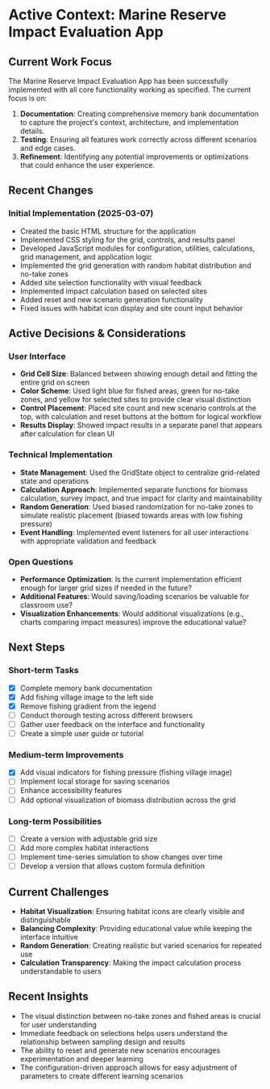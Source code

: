 # Active Context: Marine Reserve Impact Evaluation App

## Current Work Focus

The Marine Reserve Impact Evaluation App has been successfully implemented with all core functionality working as specified. The current focus is on:

1. **Documentation**: Creating comprehensive memory bank documentation to capture the project's context, architecture, and implementation details.
2. **Testing**: Ensuring all features work correctly across different scenarios and edge cases.
3. **Refinement**: Identifying any potential improvements or optimizations that could enhance the user experience.

## Recent Changes

### Initial Implementation (2025-03-07)
- Created the basic HTML structure for the application
- Implemented CSS styling for the grid, controls, and results panel
- Developed JavaScript modules for configuration, utilities, calculations, grid management, and application logic
- Implemented the grid generation with random habitat distribution and no-take zones
- Added site selection functionality with visual feedback
- Implemented impact calculation based on selected sites
- Added reset and new scenario generation functionality
- Fixed issues with habitat icon display and site count input behavior

## Active Decisions & Considerations

### User Interface
- **Grid Cell Size**: Balanced between showing enough detail and fitting the entire grid on screen
- **Color Scheme**: Used light blue for fished areas, green for no-take zones, and yellow for selected sites to provide clear visual distinction
- **Control Placement**: Placed site count and new scenario controls at the top, with calculation and reset buttons at the bottom for logical workflow
- **Results Display**: Showed impact results in a separate panel that appears after calculation for clean UI

### Technical Implementation
- **State Management**: Used the GridState object to centralize grid-related state and operations
- **Calculation Approach**: Implemented separate functions for biomass calculation, survey impact, and true impact for clarity and maintainability
- **Random Generation**: Used biased randomization for no-take zones to simulate realistic placement (biased towards areas with low fishing pressure)
- **Event Handling**: Implemented event listeners for all user interactions with appropriate validation and feedback

### Open Questions
- **Performance Optimization**: Is the current implementation efficient enough for larger grid sizes if needed in the future?
- **Additional Features**: Would saving/loading scenarios be valuable for classroom use?
- **Visualization Enhancements**: Would additional visualizations (e.g., charts comparing impact measures) improve the educational value?

## Next Steps

### Short-term Tasks
- [x] Complete memory bank documentation
- [x] Add fishing village image to the left side
- [x] Remove fishing gradient from the legend
- [ ] Conduct thorough testing across different browsers
- [ ] Gather user feedback on the interface and functionality
- [ ] Create a simple user guide or tutorial

### Medium-term Improvements
- [x] Add visual indicators for fishing pressure (fishing village image)
- [ ] Implement local storage for saving scenarios
- [ ] Enhance accessibility features
- [ ] Add optional visualization of biomass distribution across the grid

### Long-term Possibilities
- [ ] Create a version with adjustable grid size
- [ ] Add more complex habitat interactions
- [ ] Implement time-series simulation to show changes over time
- [ ] Develop a version that allows custom formula definition

## Current Challenges

- **Habitat Visualization**: Ensuring habitat icons are clearly visible and distinguishable
- **Balancing Complexity**: Providing educational value while keeping the interface intuitive
- **Random Generation**: Creating realistic but varied scenarios for repeated use
- **Calculation Transparency**: Making the impact calculation process understandable to users

## Recent Insights

- The visual distinction between no-take zones and fished areas is crucial for user understanding
- Immediate feedback on selections helps users understand the relationship between sampling design and results
- The ability to reset and generate new scenarios encourages experimentation and deeper learning
- The configuration-driven approach allows for easy adjustment of parameters to create different learning scenarios

